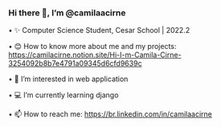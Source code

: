 ### Hi there 👋, I’m @camilaacirne

• ✨ Computer Science Student, Cesar School | 2022.2

• 😊 How to know more about me and my projects: https://camilacirne.notion.site/Hi-I-m-Camila-Cirne-3254092b8b7e4791a09345d6cfd9639c

• 👀 I’m interested in web application

• 💻 I’m currently learning django

• 📫 How to reach me: https://br.linkedin.com/in/camilaacirne
